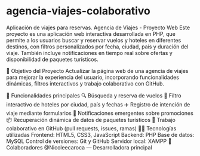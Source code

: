 # agencia-viajes-colaborativo
Aplicación de viajes para reservas.
Agencia de Viajes - Proyecto Web
Este proyecto es una aplicación web interactiva desarrollada en PHP, que permite a los usuarios buscar y reservar vuelos y hoteles en diferentes destinos, con filtros personalizados por fecha, ciudad, país y duración del viaje. También incluye notificaciones en tiempo real sobre ofertas y disponibilidad de paquetes turísticos.

🎯 Objetivo del Proyecto
Actualizar la página web de una agencia de viajes para mejorar la experiencia del usuario, incorporando funcionalidades dinámicas, filtros interactivos y trabajo colaborativo con GitHub.

🚀 Funcionalidades principales
🔍 Búsqueda y reserva de vuelos
🏨 Filtro interactivo de hoteles por ciudad, país y fechas
✈️ Registro de intención de viaje mediante formularios
🔔 Notificaciones emergentes sobre promociones
📦 Recuperación dinámica de datos de paquetes turísticos
🤝 Trabajo colaborativo en GitHub (pull requests, issues, ramas)
👨‍💻 Tecnologías utilizadas
Frontend: HTML5, CSS3, JavaScript
Backend: PHP
Base de datos: MySQL
Control de versiones: Git y GitHub
Servidor local: XAMPP
👥 Colaboradores
@Nicoleecaroca — Desarrolladora principal
